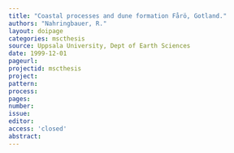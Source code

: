 ```yaml
---
title: "Coastal processes and dune formation Fårö, Gotland."
authors: "Nahringbauer, R."
layout: doipage
categories: mscthesis
source: Uppsala University, Dept of Earth Sciences
date: 1999-12-01
pageurl:
projectid: mscthesis
project:
pattern:
process:
pages:
number:
issue:
editor:
access: 'closed'
abstract:
---
```

